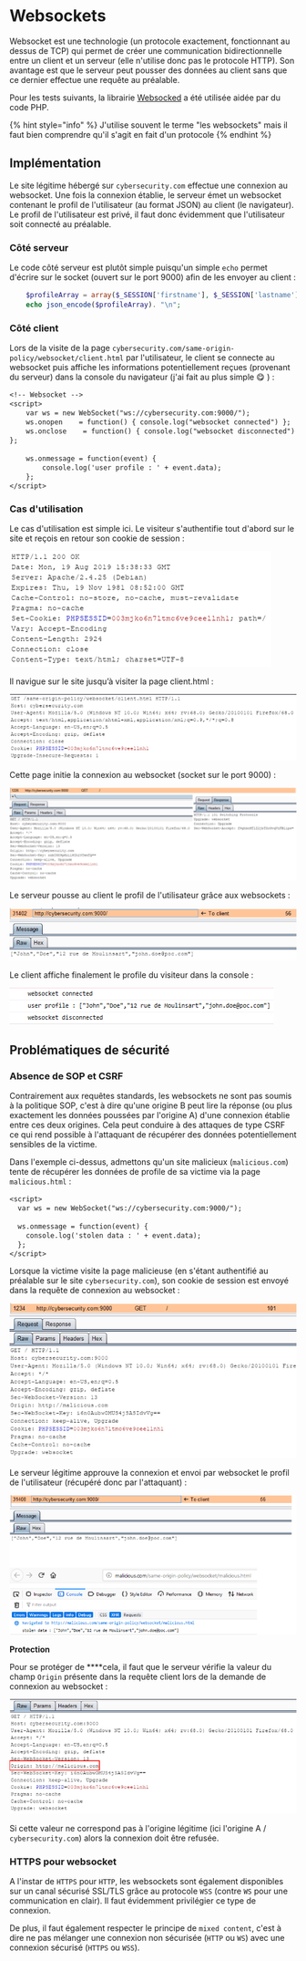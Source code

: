 # Websockets

Websocket est une technologie \(un protocole exactement, fonctionnant au dessus de TCP\) qui permet de créer une communication bidirectionnelle entre un client et un serveur \(elle n'utilise donc pas le protocole HTTP\). Son avantage est que le serveur peut pousser des données au client sans que ce dernier effectue une requête au préalable.

Pour les tests suivants, la librairie [Websocked](http://websocketd.com/) a été utilisée aidée par du code PHP.

{% hint style="info" %}
J'utilise souvent le terme "les websockets" mais il faut bien comprendre qu'il s'agit en fait d'un protocole
{% endhint %}

## Implémentation

Le site légitime hébergé sur `cybersecurity.com` effectue une connexion au websocket. Une fois la connexion établie, le serveur émet un websocket contenant le profil de l'utilisateur \(au format JSON\) au client \(le navigateur\). Le profil de l'utilisateur est privé, il faut donc évidemment que l'utilisateur soit connecté au préalable.

### Côté serveur

Le code côté serveur est plutôt simple puisqu'un simple `echo` permet d'écrire sur le socket \(ouvert sur le port 9000\) afin de les envoyer au client :

```php
    $profileArray = array($_SESSION['firstname'], $_SESSION['lastname'], $_SESSION['address'], $_SESSION['email']);
    echo json_encode($profileArray). "\n"; 
```

### Côté client

Lors de la visite de la page `cybersecurity.com/same-origin-policy/websocket/client.html` par l'utilisateur, le client se connecte au websocket puis affiche les informations potentiellement reçues \(provenant du serveur\) dans la console du navigateur \(j'ai fait au plus simple 😋 \) :

```markup
<!-- Websocket -->
<script>
    var ws = new WebSocket("ws://cybersecurity.com:9000/");
    ws.onopen    = function() { console.log("websocket connected") };
    ws.onclose    = function() { console.log("websocket disconnected") };
                
    ws.onmessage = function(event) {
        console.log('user profile : ' + event.data);
    };
</script>
```

### Cas d'utilisation

Le cas d'utilisation est simple ici. Le visiteur s'authentifie tout d'abord sur le site et reçois en retour son cookie de session :

![](../../.gitbook/assets/4376085317793672acaf665213991542.png)

Il navigue sur le site jusqu’à visiter la page client.html :

![](../../.gitbook/assets/0a634c30324002374e552e8eb476f02e.png)

Cette page initie la connexion au websocket \(socket sur le port 9000\) :

![](../../.gitbook/assets/4dd21f1de857508f42a5cc9b7d13ca95.png)

Le serveur pousse au client le profil de l'utilisateur grâce aux websockets :

![](../../.gitbook/assets/98752fcfd26c1a7bd62697a47f61cb2a.png)

Le client affiche finalement le profile du visiteur dans la console :

![](../../.gitbook/assets/2586d7fb64aa11a346e45b4e16eec53a.png)

## Problématiques de sécurité

### Absence de SOP et CSRF

Contrairement aux requêtes standards, les websockets ne sont pas soumis à la politique SOP, c'est à dire qu'une origine B peut lire la réponse \(ou plus exactement les données poussées par l'origine A\) d'une connexion établie entre ces deux origines. Cela peut conduire à des attaques de type CSRF ce qui rend possible à l'attaquant de récupérer des données potentiellement sensibles de la victime.

Dans l'exemple ci-dessus, admettons qu'un site malicieux \(`malicious.com`\) tente de récupérer les données de profile de sa victime via la page `malicious.html` :

```markup
<script>
  var ws = new WebSocket("ws://cybersecurity.com:9000/");
                   
  ws.onmessage = function(event) {
    console.log('stolen data : ' + event.data);
  };
</script>
```

Lorsque la victime visite la page malicieuse \(en s'étant authentifié au préalable sur le site `cybersecurity.com`\), son cookie de session est envoyé dans la requête de connexion au websocket :

![](../../.gitbook/assets/d1a0185e9bf0044fb9e9f71e88e5b9b0.png)

Le serveur légitime approuve la connexion et envoi par websocket le profil de l'utilisateur \(récupéré donc par l'attaquant\) :

![](../../.gitbook/assets/51fcc1d06b5ec2d2f78a69b35f7911de.png)

**Protection**

Pour se protéger de ****cela, il faut que le serveur vérifie la valeur du champ `Origin` présente dans la requête client lors de la demande de connexion au websocket :

![](../../.gitbook/assets/b1ef568e2f7f9235c75ce7096560a194.png)

Si cette valeur ne correspond pas à l'origine légitime \(ici l'origine A / `cybersecurity.com`\) alors la connexion doit être refusée.

### HTTPS pour websocket

A l'instar de `HTTPS` pour `HTTP`, les websockets sont également disponibles sur un canal sécurisé SSL/TLS grâce au protocole `WSS` \(contre `WS` pour une communication en clair\). Il faut évidemment privilégier ce type de connexion.

De plus, il faut également respecter le principe de `mixed content`, c'est à dire ne pas mélanger une connexion non sécurisée \(`HTTP` ou `WS`\) avec une connexion sécurisé \(`HTTPS` ou `WSS`\). 



